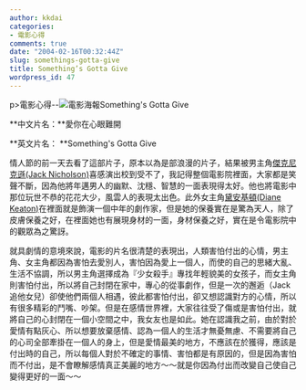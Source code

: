 ```yaml
---
author: kkdai
categories:
- 電影心得
comments: true
date: "2004-02-16T00:32:44Z"
slug: somethings-gotta-give
title: Something’s Gotta Give
wordpress_id: 47
---
```


p>電影心得--![電影海報](http://www.movieline.com.tw/movieposter/954.jpg)Something's
Gotta Give




**中文片名：**愛你在心眼難開




**英文片名： **Something's Gotta Give




情人節的前一天去看了這部片子，原本以為是部浪漫的片子，結果被男主角[傑克尼克遜(Jack Nicholson)](http://tw.rd.yahoo.com/referurl/search/b/1/0/*http://www.only4movie.com/person.asp?Jack+Nicholson)喜感演出校到受不了，我記得整個電影院裡面，大家都是笑聲不斷，因為他將年邁男人的幽默、沈穩、智慧的一面表現得太好。他也將電影中那位玩世不恭的花花大少，風雲人的表現太出色。此外女主角[黛安基頓(Diane
Keaton)](http://tw.rd.yahoo.com/referurl/search/b/1/0/*http://www.thespiannet.com/actresses/K/keaton_diane/)在裡面就是飾演一個中年的劇作家，但是她的保養實在是驚為天人，除了皮膚保養之好，在裡面她也有展現身材的一面，身材保養之好，實在是令電影院中的觀眾為之驚訝。




就具劇情的意境來說，電影的片名很清楚的表現出，人類害怕付出的心情，男主角、女主角都因為害怕去愛別人，害怕因為愛上一個人，而使的自己的思緒大亂、生活不協調，所以男主角選擇成為『少女殺手』專找年輕貌美的女孩子，而女主角則害怕付出，所以將自己封閉在家中，專心的從事劇作，但是一次的邂逅（Jack追他女兒）卻使他們兩個人相遇，彼此都害怕付出，卻又想認識對方的心情，所以有很多精彩的鬥嘴、吵架。但是在感情世界裡，大家往往受了傷或是害怕付出，就將自己的心封閉在一個小空間之中，我女友也是如此。她在認識我之前，由於對於愛情有點灰心、所以想要放棄感情、認為一個人的生活才無憂無慮、不需要將自己的心司全部牽掛在一個人的身上，但是愛情最美的地方，不應該在於獲得，應該是付出時的自己，所以每個人對於不確定的事情、害怕都是有原因的，但是因為害怕而不付出，是不會瞭解感情真正美麗的地方～～就是你因為付出而改變自己使自己變得更好的一面～～




　
